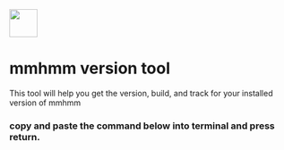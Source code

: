 <image src="https://dc0g36fopifmx.cloudfront.net/mmhmm.png" width="50px"/>
<h1>mmhmm version tool</h1>

This tool will help you get the version, build, and track for your installed version of mmhmm


<h3>copy and paste the command below into terminal and press return.</h3>

<script src="https://gist.github.com/trtmn/31f8771ba4115f02098a7f6922ed69ea.js"></script>




